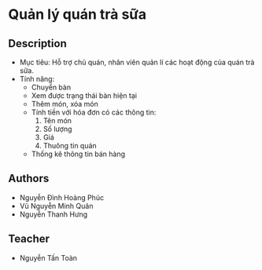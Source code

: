 # Quản lý quán trà sữa
## Description
- Mục tiêu: Hỗ trợ chủ quán, nhân viên quản lí các hoạt động của quán trà sữa.
- Tính năng: 
  * Chuyển bàn
  * Xem được trạng thái bàn hiện tại
  * Thêm món, xóa món
  * Tính tiền với hóa đơn có các thông tin:
    1. Tên món
    2. Số lượng
    3. Giá 
    4. Thuông tin quán
  * Thống kê thông tin bán hàng
## Authors
- Nguyễn Đình Hoàng Phúc
- Vũ Nguyễn Minh Quân
- Nguyễn Thanh Hưng
## Teacher
- Nguyễn Tấn Toàn
